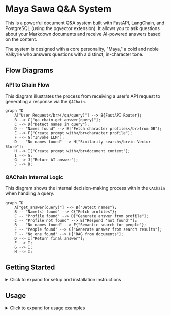 # Maya Sawa Q&A System

This is a powerful document Q&A system built with FastAPI, LangChain, and PostgreSQL (using the pgvector extension). It allows you to ask questions about your Markdown documents and receive AI-powered answers based on the content.

The system is designed with a core personality, "Maya," a cold and noble Valkyrie who answers questions with a distinct, in-character tone.


## Flow Diagrams

### API to Chain Flow

This diagram illustrates the process from receiving a user's API request to generating a response via the `QAChain`.

```mermaid
graph TD
    A["User Request</br>(/qa/query)"] --> B{FastAPI Router};
    B --> C["qa_chain.get_answer(query)"];
    C --> D{"Detect names in query"};
    D -- "Names found" --> E["Fetch character profiles</br>from DB"];
    E --> F["Create prompt with</br>character profile"];
    F --> G["Invoke LLM"];
    D -- "No names found" --> H["Similarity search</br>in Vector Store"];
    H --> I["Create prompt with</br>document context"];
    I --> G;
    G --> J["Return AI answer"];
    J --> B;
```

### QAChain Internal Logic

This diagram shows the internal decision-making process within the `QAChain` when handling a query.

```mermaid
graph TD
    A["get_answer(query)"] --> B{"Detect names"};
    B -- "Name(s) found" --> C{"Fetch profiles"};
    C -- "Profile found" --> D["Generate answer from profile"];
    C -- "Profile not found" --> E["Respond 'not found'"];
    B -- "No names found" --> F{"Semantic search for people"};
    F -- "People found" --> G["Generate answer from search results"];
    F -- "No one found" --> H["RAG from documents"];
    D --> I["Return final answer"];
    E --> I;
    G --> I;
    H --> I;
```

## Getting Started

<details>
<summary>Click to expand for setup and installation instructions</summary>

### Prerequisites

-   Python 3.12+
-   Poetry (Python package manager)
-   PostgreSQL 13+ with the `pgvector` extension installed
-   An OpenAI API Key

### Installation

1.  **Clone the project:**
    ```bash
    git clone https://github.com/yourusername/maya-sawa.git
    cd maya-sawa
    ```

2.  **Install dependencies with Poetry:**
    ```bash
    poetry install
    ```

3.  **Set up the PostgreSQL database:**

    You need to install the `pgvector` extension and create the necessary tables.

    **Enable `pgvector` extension:**
    ```sql
    CREATE EXTENSION IF NOT EXISTS vector;
    ```

    **Create tables:**
    Run the SQL scripts in `setup_database.sql` to create the `articles`, `people`, and `weapon` tables.

4.  **Configure environment variables:**
    Copy the example `.env` file and fill in your details.
    ```bash
    cp .env.example .env
    ```
    Edit `.env` with your credentials:
    ```
    OPENAI_API_KEY=sk-your-api-key-here
    POSTGRES_CONNECTION_STRING=postgresql://username:password@localhost:5432/your_database_name
    # ... other variables
    ```

</details>

## Usage

<details>
<summary>Click to expand for usage examples</summary>

### Running the Server

Use the following command to start the development server:
```bash
poetry run uvicorn maya_sawa.main:app --reload --log-level debug --host 0.0.0.0 --port 8000
```

### API Examples

**Sync data from the API:**
```bash
curl -X POST "http://localhost:8000/maya-sawa/qa/sync-from-api" \
  -H "Content-Type: application/json" \
  -d '{}'
```

**Ask a question:**
```bash
curl -X POST "http://localhost:8000/maya-sawa/qa/query" \
  -H "Content-Type: application/json" \
  -d '{"text":"Who is sorane?","user_id":"dev","language":"english"}'

curl -X POST "http://localhost:8000/maya-sawa/qa/query" \
  -H "Content-Type: application/json" \
  -d '{"text":"誰是sorane?","user_id":"dev","language":"chinese"}'

curl -X POST "http://localhost:8000/maya-sawa/qa/query" \
  -H "Content-Type: application/json" \
  -d '{"text":"你認識 sorane嗎?","user_id":"dev","language":"chinese"}'

curl -X POST "http://localhost:8000/maya-sawa/qa/query" \
  -H "Content-Type: application/json" \
  -d '{"text":"你是誰?","user_id":"dev","language":"chinese"}'
```

**Check chat history:**
```bash
curl -X GET "http://localhost:8000/maya-sawa/qa/chat-history/dev"
```
</details>


